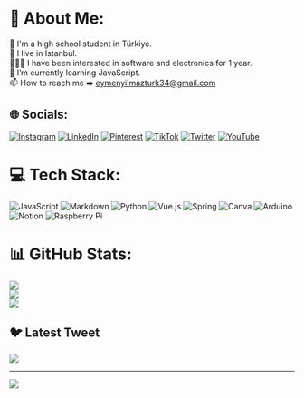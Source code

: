 # 💫 About Me:
🏫 I'm a high school student in Türkiye.<br>🌆 I live in Istanbul.<br>👨🏻‍💻 I have been interested in software and electronics for 1 year.<br>🌱 I’m currently learning JavaScript.<br>📫 How to reach me ➡️ eymenyilmazturk34@gmail.com


## 🌐 Socials:
[![Instagram](https://img.shields.io/badge/Instagram-%23E4405F.svg?logo=Instagram&logoColor=white)](https://instagram.com/eymenyilmazturkk) [![LinkedIn](https://img.shields.io/badge/LinkedIn-%230077B5.svg?logo=linkedin&logoColor=white)](https://linkedin.com/in/eymenyilmazturk) [![Pinterest](https://img.shields.io/badge/Pinterest-%23E60023.svg?logo=Pinterest&logoColor=white)](https://pinterest.com/eymenyilmazturk) [![TikTok](https://img.shields.io/badge/TikTok-%23000000.svg?logo=TikTok&logoColor=white)](https://tiktok.com/@eymenyilmazturk) [![Twitter](https://img.shields.io/badge/Twitter-%231DA1F2.svg?logo=Twitter&logoColor=white)](https://twitter.com/eymenyilmazturk) [![YouTube](https://img.shields.io/badge/YouTube-%23FF0000.svg?logo=YouTube&logoColor=white)]([https://youtube.com/@UCjNJ24yf1wT4oNUqbCvXKWw](https://www.youtube.com/@eymenyilmazturk)) 

# 💻 Tech Stack:
![JavaScript](https://img.shields.io/badge/javascript-%23323330.svg?style=for-the-badge&logo=javascript&logoColor=%23F7DF1E) ![Markdown](https://img.shields.io/badge/markdown-%23000000.svg?style=for-the-badge&logo=markdown&logoColor=white) ![Python](https://img.shields.io/badge/python-3670A0?style=for-the-badge&logo=python&logoColor=ffdd54) ![Vue.js](https://img.shields.io/badge/vuejs-%2335495e.svg?style=for-the-badge&logo=vuedotjs&logoColor=%234FC08D) ![Spring](https://img.shields.io/badge/spring-%236DB33F.svg?style=for-the-badge&logo=spring&logoColor=white) ![Canva](https://img.shields.io/badge/Canva-%2300C4CC.svg?style=for-the-badge&logo=Canva&logoColor=white) ![Arduino](https://img.shields.io/badge/-Arduino-00979D?style=for-the-badge&logo=Arduino&logoColor=white) ![Notion](https://img.shields.io/badge/Notion-%23000000.svg?style=for-the-badge&logo=notion&logoColor=white) ![Raspberry Pi](https://img.shields.io/badge/-RaspberryPi-C51A4A?style=for-the-badge&logo=Raspberry-Pi)
# 📊 GitHub Stats:
![](https://github-readme-stats.vercel.app/api?username=eymenyilmazturk&theme=dark&hide_border=false&include_all_commits=true&count_private=true)<br/>
![](https://github-readme-streak-stats.herokuapp.com/?user=eymenyilmazturk&theme=dark&hide_border=false)<br/>
![](https://github-readme-stats.vercel.app/api/top-langs/?username=eymenyilmazturk&theme=dark&hide_border=false&include_all_commits=true&count_private=true&layout=compact)

## 🐦 Latest Tweet
[![](https://gtce.itsvg.in/api?username=eymenyilmazturk)](https://github.com/VishwaGauravIn/github-twitter-card-embed)

---
[![](https://visitcount.itsvg.in/api?id=eymenyilmazturk&icon=0&color=0)](https://visitcount.itsvg.in)

<!-- Proudly created with GPRM ( https://gprm.itsvg.in ) -->

